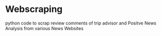 # Webscraping
python code to scrap review comments of trip advisor
and Positve News Analysis from various News Websites
